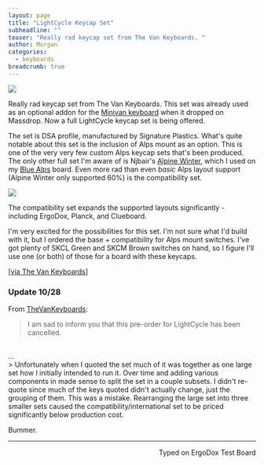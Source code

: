 ```yaml
---
layout: page
title: "LightCycle Keycap Set"
subheadline: ""
teaser: "Really rad keycap set from The Van Keyboards. "
author: Morgan
categories:
  - keyboards
breadcrumb: true
---
```


![](http://imgur.com/64akQjC.jpg)

Really rad keycap set from The Van Keyboards. This set was already used as an optional addon for the [Minivan keyboard](https://www.massdrop.com/buy/minivan-keyboard?mode=guest_open) when it dropped on Massdrop. Now a full LightCycle keycap set is being offered.

The set is DSA profile, manufactured by Signature Plastics. What's quite notable about this set is the inclusion of Alps mount as an option. This is one of the very very few custom Alps keycap sets that's been produced. The only other full set I'm aware of is Njbair's [Alpine Winter](https://geekhack.org/index.php?topic=75515.0), which I used on my [Blue Alps](http://missourivalleyambulance.com/2016-04-04-Blue-Alps-Build-Log) board. Even more rad than even _basic_ Alps layout support (Alpine Winter only supported 60%) is the compatibility set.

![](http://imgur.com/5cx8fu0.jpg)

The compatibility set expands the supported layouts significantly - including ErgoDox, Planck, and Clueboard.

I'm very excited for the possibilities for this set. I'm not sure what I'd build with it, but I ordered the base + compatibility for Alps mount switches. I've got plenty of SKCL Green and SKCM Brown switches on hand, so I figure I'll use one (or both) of those for a board with these keycaps.

[[via The Van Keyboards](https://thevankeyboards.com/products/lightcycle-keycap-set)]

### Update 10/28

From [TheVanKeyboards](https://thevankeyboards.com/products/lightcycle-keycap-set?variant=29123419779):

> I am sad to inform you that this pre-order for LightCycle has been cancelled.
<br>
...
<br>
> Unfortunately when I quoted the set much of it was together as one large set how I initially intended to run it. Over time and adding various components in made sense to split the set in a couple subsets. I didn't re-quote since much of the keys quoted didn't actually change, just the grouping of them. This was a mistake. Rearranging the large set into three smaller sets caused the compatibility/international set to be priced significantly below production cost.

Bummer.

---
<p align="right">Typed on ErgoDox Test Board</p>

